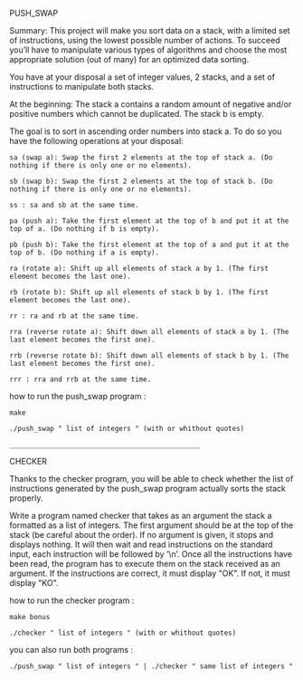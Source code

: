 PUSH_SWAP

Summary:
This project will make you sort data on a stack, with a limited set of instructions, using
the lowest possible number of actions. To succeed you’ll have to manipulate various
types of algorithms and choose the most appropriate solution (out of many) for an
optimized data sorting.

You have at your disposal a set of integer values, 2 stacks, and a set of instructions
to manipulate both stacks.

At the beginning:
	The stack a contains a random amount of negative and/or positive numbers
which cannot be duplicated.
	The stack b is empty.

The goal is to sort in ascending order numbers into stack a. To do so you have the
following operations at your disposal:

	sa (swap a): Swap the first 2 elements at the top of stack a. (Do nothing if there is only one or no elements).

	sb (swap b): Swap the first 2 elements at the top of stack b. (Do nothing if there is only one or no elements).

	ss : sa and sb at the same time.
	
	pa (push a): Take the first element at the top of b and put it at the top of a. (Do nothing if b is empty).

	pb (push b): Take the first element at the top of a and put it at the top of b. (Do nothing if a is empty).

	ra (rotate a): Shift up all elements of stack a by 1. (The first element becomes the last one).

	rb (rotate b): Shift up all elements of stack b by 1. (The first element becomes the last one).

	rr : ra and rb at the same time.
	
	rra (reverse rotate a): Shift down all elements of stack a by 1. (The last element becomes the first one).

	rrb (reverse rotate b): Shift down all elements of stack b by 1. (The last element becomes the first one).

	rrr : rra and rrb at the same time.

how to run the push_swap program :

	make
	
	./push_swap " list of integers " (with or whithout quotes)

	_______________________________________________

CHECKER

Thanks to the checker program, you will be able to check whether
the list of instructions generated by the push_swap program actually
sorts the stack properly.

Write a program named checker that takes as an argument the stack a formatted
as a list of integers. The first argument should be at the top of the stack (be careful
about the order). If no argument is given, it stops and displays nothing.
It will then wait and read instructions on the standard input, each instruction will
be followed by ’\n’. Once all the instructions have been read, the program has to
execute them on the stack received as an argument.
If the instructions are correct, it must display "OK". If not, it must display "KO".

how to run the checker program :

	make bonus
	
	./checker " list of integers " (with or whithout quotes)
	
you can also run both programs :

	./push_swap " list of integers " | ./checker " same list of integers "
